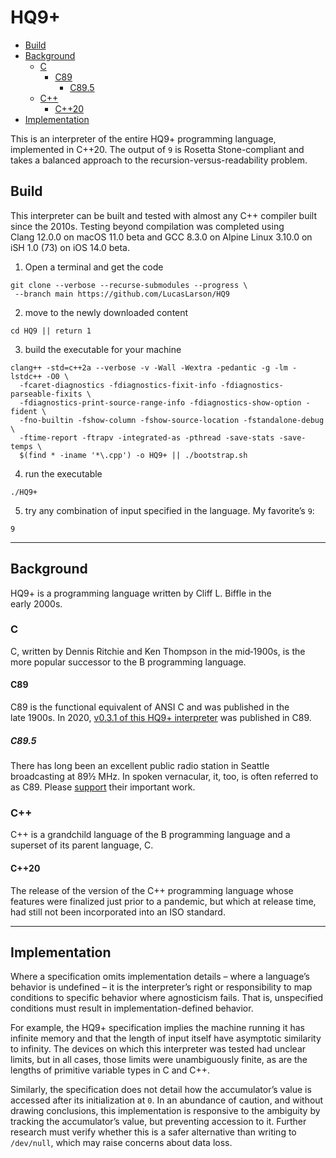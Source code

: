 # HQ9+

<!-- TOC depthFrom:2 depthTo:6 withLinks:1 updateOnSave:1 orderedList:0 -->

- [Build](#build)
- [Background](#background)
  - [C](#c)
    - [C89](#c89)
      - [C89.5](#c895)
  - [C++](#c-1)
    - [C++20](#c20)
- [Implementation](#implementation)

<!-- /TOC -->
This is an interpreter of the entire HQ9+ programming language, implemented
in&nbsp;C++20. The output of&nbsp;`9` is Rosetta&nbsp;Stone-compliant and
takes a balanced approach to the recursion-versus-readability&nbsp;problem.

## Build

This interpreter can be built and tested with almost any C++ compiler built
since the&nbsp;2010s. Testing beyond compilation was completed using
Clang&nbsp;12.0.0 on macOS&nbsp;11.0&nbsp;beta and GCC&nbsp;8.3.0 on
Alpine&nbsp;Linux&nbsp;3.10.0 on iSH&nbsp;1.0&nbsp;(73) on
iOS&nbsp;14.0&nbsp;beta.

1. Open a terminal and get the&nbsp;code

```shell
git clone --verbose --recurse-submodules --progress \
 --branch main https://github.com/LucasLarson/HQ9
```

2. move to the newly downloaded&nbsp;content

```shell
cd HQ9 || return 1
```

3. build the executable for your&nbsp;machine

```shell
clang++ -std=c++2a --verbose -v -Wall -Wextra -pedantic -g -lm -lstdc++ -O0 \
  -fcaret-diagnostics -fdiagnostics-fixit-info -fdiagnostics-parseable-fixits \
  -fdiagnostics-print-source-range-info -fdiagnostics-show-option -fident \
  -fno-builtin -fshow-column -fshow-source-location -fstandalone-debug \
  -ftime-report -ftrapv -integrated-as -pthread -save-stats -save-temps \
  $(find * -iname '*\.cpp') -o HQ9+ || ./bootstrap.sh
```

4. run the&nbsp;executable

```shell
./HQ9+
```

5. try any combination of input specified in the&nbsp;language. My
favorite’s&nbsp;`9`:

```shell
9
```

---
## Background

HQ9+ is a programming language written by Cliff L. Biffle in the
early&nbsp;2000s. <!--
oldest extant copy of the specification:
web.archive.org/web/20010511232301id_/cliff.biffle.org/esoterica/hq9plus.html
-->

### C

C, written by Dennis Ritchie and Ken Thompson in the&nbsp;mid‑1900s, is the
more popular successor to the B&nbsp;programming&nbsp;language.

#### C89

C89 is the functional equivalent of ANSI&nbsp;C and was published in the
late&nbsp;1900s. In 2020, [v0.3.1 of this HQ9+
interpreter](https://github.com/LucasLarson/HQ9/tree/v0.3.1) was published
in&nbsp;C89.

##### C89.5

There has long been an excellent public radio station in Seattle broadcasting
at 89½ MHz. In spoken vernacular, it, too, is often referred to as&nbsp;C89.
Please [support](https://c895.org/donate) their important&nbsp;work.

### C++

C++ is a grandchild language of the B&nbsp;programming language and a superset
of its parent language,&nbsp;C.

#### C++20

The release of the version of the C++ programming language whose features were
finalized just prior to a pandemic, but which at release time, had still not
been incorporated into an ISO&nbsp;standard.

---
## Implementation

Where a specification omits implementation details&nbsp;– where a
language’s behavior is undefined&nbsp;– it is the interpreter’s right or
responsibility to map conditions to specific behavior where
agnosticism&nbsp;fails. That is, unspecified conditions must result in
implementation-defined&nbsp;behavior.

For example, the HQ9+ specification implies the machine running it has
infinite memory and that the length of input itself have asymptotic similarity
to&nbsp;infinity. The devices on which this interpreter was tested had unclear
limits, but in all cases, those limits were unambiguously finite, as are the
lengths of primitive variable types in C and&nbsp;C++.

Similarly, the specification does not detail how the accumulator’s value is
accessed after its initialization at&nbsp;`0`. In an abundance of caution, and
without drawing conclusions, this implementation is responsive to the
ambiguity by tracking the accumulator’s value, but preventing accession
to&nbsp;it. Further research must verify whether this is a safer alternative
than writing to `/dev/null`, which may raise concerns about data&nbsp;loss.
